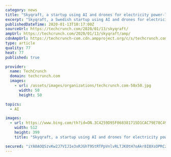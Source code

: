 ```yaml
---
category: news
title: "Skyqraft, a startup using AI and drones for electricity power-line inspection, raises $505K"
excerpt: "Skyqraft, a Swedish startup using AI and drones for electricity power-line inspection, has picked up $505,000 in early backing. Leading the round is “startup generator” and investor Antler, with participation from a number of angels including Claes Ekström and Tomas Kåberger. Founded in March 2019 and launched that September, Skyqraft ..."
publishedDateTime: 2020-01-13T10:17:00Z
sourceUrl: https://techcrunch.com/2020/01/13/skyqraft/
ampUrl: https://techcrunch.com/2020/01/13/skyqraft/amp/
cdnAmpUrl: https://techcrunch-com.cdn.ampproject.org/c/s/techcrunch.com/2020/01/13/skyqraft/amp/
type: article
quality: 77
heat: 77
published: true

provider:
  name: TechCrunch
  domain: techcrunch.com
  images:
    - url: /assets/images/organizations/techcrunch.com-50x50.jpg
      width: 50
      height: 50

topics:
  - AI

images:
  - url: https://www.bing.com/th?id=ON.3C4259D95F068381715D1CAC79E78C49
    width: 512
    height: 399
    title: "Skyqraft, a startup using AI and drones for electricity power-line inspection, raises $505K"

secured: "iYA8AOQSzvKw2J7VIJIe3xRJGhT9StRTPpVnlvRLTJK0tH7oAkr8I8XsOPRCzj54+yp32b+8vpJ6QPyfU8TB92rg+rg3mtpv6Waej9wriXa56SlMe+UwsN/xNihY4UYu42714S7+Wr5R7Q1MTLbZishgL1DQk3dOoVMiDnTmhFLt0FTlqYaIW8/IV1r9RYuDcRNY9U6ViT41xKMhTyFgVw1WTvlazqOV6MuBgFjPtnHz2vN6phV5QMVVCNpTHzIlPD3Wd4AZnz2+Wf4YHT0kow==;Y4GQS6yL8UAvjctKnKwiwQ=="
---
```


